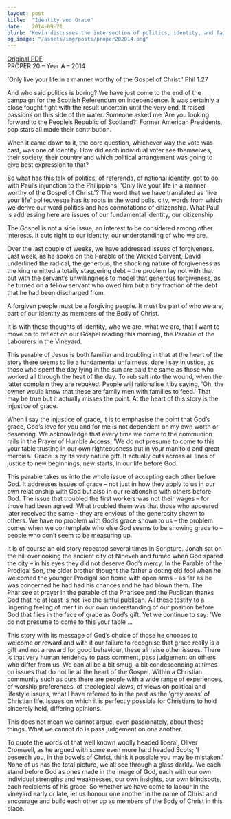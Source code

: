 ```yaml
---
layout: post
title:  "Identity and Grace"
date:   2014-09-21
blurb: "Kevin discusses the intersection of politics, identity, and faith in the context of the Scottish Referendum and Paul's teachings to the Philippians. He explores the concept of grace as an undeserved gift that challenges our notions of fairness, especially in the Parable of the Labourers in the Vineyard. The sermon emphasizes the importance of forgiveness and the dangers of judgment within the Christian community."
og_image: "/assets/img/posts/proper202014.png"
---
```

[Original PDF](/assets/pdf/proper202014.pdf)    
PROPER 20 – Year A – 2014

'Only live your life in a manner worthy of the Gospel of Christ.' Phil 1.27

And who said politics is boring? We have just come to the end of the campaign for the Scottish Referendum on independence. It was certainly a close fought fight with the result uncertain until the very end. It raised passions on this side of the water. Someone asked me 'Are you looking forward to the People’s Republic of Scotland?' Former American Presidents, pop stars all made their contribution.

When it came down to it, the core question, whichever way the vote was cast, was one of identity. How did each individual voter see themselves, their society, their country and which political arrangement was going to give best expression to that?

So what has this talk of politics, of referenda, of national identity, got to do with Paul’s injunction to the Philippians: 'Only live your life in a manner worthy of the Gospel of Christ.'? The word that we have translated as 'live your life' politeuvesqe has its roots in the word polis, city, words from which we derive our word politics and has connotations of citizenship. What Paul is addressing here are issues of our fundamental identity, our citizenship.

The Gospel is not a side issue, an interest to be considered among other interests. It cuts right to our identity, our understanding of who we are.

Over the last couple of weeks, we have addressed issues of forgiveness. Last week, as he spoke on the Parable of the Wicked Servant, David underlined the radical, the generous, the shocking nature of forgiveness as the king remitted a totally staggering debt – the problem lay not with that but with the servant’s unwillingness to model that generous forgiveness, as he turned on a fellow servant who owed him but a tiny fraction of the debt that he had been discharged from.

A forgiven people must be a forgiving people. It must be part of who we are, part of our identity as members of the Body of Christ.

It is with these thoughts of identity, who we are, what we are, that I want to move on to reflect on our Gospel reading this morning, the Parable of the Labourers in the Vineyard.

This parable of Jesus is both familiar and troubling in that at the heart of the story there seems to lie a fundamental unfairness, dare I say injustice, as those who spent the day lying in the sun are paid the same as those who worked all through the heat of the day. To rub salt into the wound, when the latter complain they are rebuked. People will rationalise it by saying, 'Oh, the owner would know that these are family men with families to feed.' That may be true but it actually misses the point. At the heart of this story is the injustice of grace.

When I say the injustice of grace, it is to emphasise the point that God’s grace, God’s love for you and for me is not dependent on my own worth or deserving. We acknowledge that every time we come to the communion rails in the Prayer of Humble Access, 'We do not presume to come to this your table trusting in our own righteousness but in your manifold and great mercies.' Grace is by its very nature gift. It actually cuts across all lines of justice to new beginnings, new starts, in our life before God.

This parable takes us into the whole issue of accepting each other before God. It addresses issues of grace – not just in how they apply to us in our own relationship with God but also in our relationship with others before God. The issue that troubled the first workers was not their wages – for those had been agreed. What troubled them was that those who appeared later received the same – they are envious of the generosity shown to others. We have no problem with God’s grace shown to us – the problem comes when we contemplate who else God seems to be showing grace to – people who don’t seem to be measuring up.

It is of course an old story repeated several times in Scripture. Jonah sat on the hill overlooking the ancient city of Nineveh and fumed when God spared the city – in his eyes they did not deserve God’s mercy. In the Parable of the Prodigal Son, the older brother thought the father a doting old fool when he welcomed the younger Prodigal son home with open arms – as far as he was concerned he had had his chances and he had blown them. The Pharisee at prayer in the parable of the Pharisee and the Publican thanks God that he at least is not like the sinful publican. All these testify to a lingering feeling of merit in our own understanding of our position before God that flies in the face of grace as God’s gift. Yet we continue to say: 'We do not presume to come to this your table …'

This story with its message of God’s choice of those he chooses to welcome or reward and with it our failure to recognise that grace really is a gift and not a reward for good behaviour, these all raise other issues. There is that very human tendency to pass comment, pass judgement on others who differ from us. We can all be a bit smug, a bit condescending at times on issues that do not lie at the heart of the Gospel. Within a Christian community such as ours there are people with a wide range of experiences, of worship preferences, of theological views, of views on political and lifestyle issues, what I have referred to in the past as the 'grey areas' of Christian life. Issues on which it is perfectly possible for Christians to hold sincerely held, differing opinions.

This does not mean we cannot argue, even passionately, about these things. What we cannot do is pass judgement on one another.

To quote the words of that well known woolly headed liberal, Oliver Cromwell, as he argued with some even more hard headed Scots; 'I beseech you, in the bowels of Christ, think it possible you may be mistaken.' None of us has the total picture, we all see through a glass darkly. We each stand before God as ones made in the image of God, each with our own individual strengths and weaknesses, our own insights, our own blindspots, each recipients of his grace. So whether we have come to labour in the vineyard early or late, let us honour one another in the name of Christ and encourage and build each other up as members of the Body of Christ in this place.
